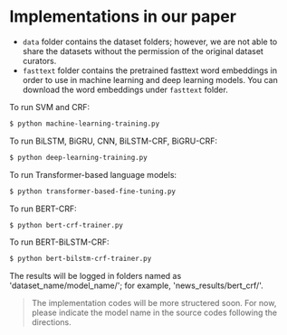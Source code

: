 # Implementations in our paper

- `data` folder contains the dataset folders; however, we are not able to share the datasets without the permission of the original dataset curators.
- `fasttext` folder contains the pretrained fasttext word embeddings in order to use in machine learning and deep learning models. You can download the word embeddings under `fasttext` folder.

To run SVM and CRF:

```bash
$ python machine-learning-training.py
```

To run BiLSTM, BiGRU, CNN, BiLSTM-CRF, BiGRU-CRF:

```bash
$ python deep-learning-training.py
```

To run Transformer-based language models:

```bash
$ python transformer-based-fine-tuning.py
```

To run BERT-CRF:

```bash
$ python bert-crf-trainer.py
```

To run BERT-BiLSTM-CRF:

```bash
$ python bert-bilstm-crf-trainer.py
```

The results will be logged in folders named as 'dataset_name/model_name/'; for example, 'news_results/bert_crf/'.

> The implementation codes will be more structered soon. For now, please indicate the model name in the source codes following the directions.
